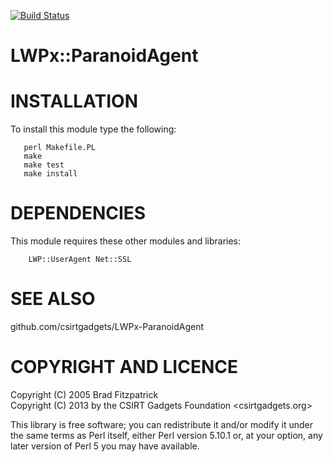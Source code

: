 [![Build Status](https://travis-ci.org/csirtgadgets/LWPx-ParanoidAgent.png?branch=stable)](https://travis-ci.org/csirtgadgets/LWPx-ParanoidAgent)

LWPx::ParanoidAgent
==

INSTALLATION
===

To install this module type the following:
```
   perl Makefile.PL
   make
   make test
   make install
```
DEPENDENCIES
===

This module requires these other modules and libraries:
```
    LWP::UserAgent Net::SSL
```
SEE ALSO
===

   github.com/csirtgadgets/LWPx-ParanoidAgent  

COPYRIGHT AND LICENCE
===

  Copyright (C) 2005 Brad Fitzpatrick  
  Copyright (C) 2013 by the CSIRT Gadgets Foundation <csirtgadgets.org>

This library is free software; you can redistribute it and/or modify
it under the same terms as Perl itself, either Perl version 5.10.1 or,
at your option, any later version of Perl 5 you may have available.
